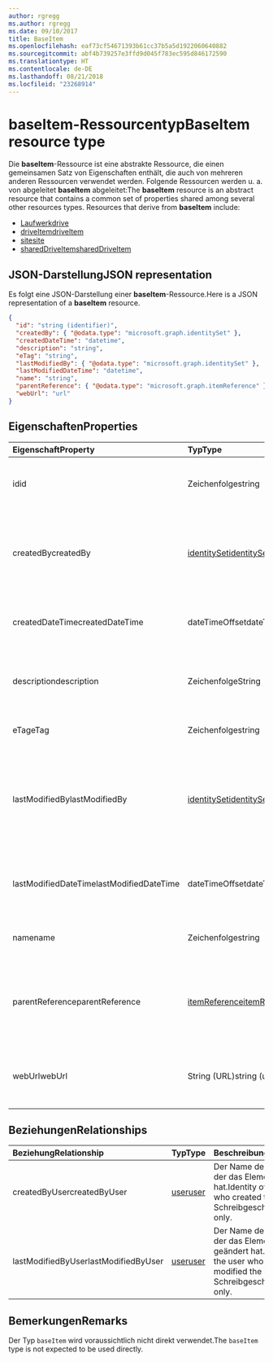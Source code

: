 ```yaml
---
author: rgregg
ms.author: rgregg
ms.date: 09/10/2017
title: BaseItem
ms.openlocfilehash: eaf73cf54671393b61cc37b5a5d1922060640882
ms.sourcegitcommit: abf4b739257e3ffd9d045f783ec595d846172590
ms.translationtype: HT
ms.contentlocale: de-DE
ms.lasthandoff: 08/21/2018
ms.locfileid: "23268914"
---
```

# <a name="baseitem-resource-type"></a><span data-ttu-id="493bc-102">baseItem-Ressourcentyp</span><span class="sxs-lookup"><span data-stu-id="493bc-102">BaseItem resource type</span></span>

<span data-ttu-id="493bc-p101">Die **baseItem**-Ressource ist eine abstrakte Ressource, die einen gemeinsamen Satz von Eigenschaften enthält, die auch von mehreren anderen Ressourcen verwendet werden. Folgende Ressourcen werden u. a. von abgeleitet **baseItem** abgeleitet:</span><span class="sxs-lookup"><span data-stu-id="493bc-p101">The **baseItem** resource is an abstract resource that contains a common set of properties shared among several other resources types. Resources that derive from **baseItem** include:</span></span>

* [<span data-ttu-id="493bc-105">Laufwerk</span><span class="sxs-lookup"><span data-stu-id="493bc-105">drive</span></span>](drive.md)
* [<span data-ttu-id="493bc-106">driveItem</span><span class="sxs-lookup"><span data-stu-id="493bc-106">driveItem</span></span>](driveitem.md)
* [<span data-ttu-id="493bc-107">site</span><span class="sxs-lookup"><span data-stu-id="493bc-107">site</span></span>](site.md)
* [<span data-ttu-id="493bc-108">sharedDriveItem</span><span class="sxs-lookup"><span data-stu-id="493bc-108">sharedDriveItem</span></span>](shareddriveitem.md)

## <a name="json-representation"></a><span data-ttu-id="493bc-109">JSON-Darstellung</span><span class="sxs-lookup"><span data-stu-id="493bc-109">JSON representation</span></span>

<span data-ttu-id="493bc-110">Es folgt eine JSON-Darstellung einer **baseItem**-Ressource.</span><span class="sxs-lookup"><span data-stu-id="493bc-110">Here is a JSON representation of a **baseItem** resource.</span></span>

<!-- {
  "blockType": "resource",
  "optionalProperties": [ "createdBy", "lastModifiedBy", "description", "parentReference", "webUrl" ],
  "keyProperty": "id",
  "abstract": true,
  "baseType": "microsoft.graph.entity",
  "@odata.type": "microsoft.graph.baseItem"
}-->

```json
{
  "id": "string (identifier)",
  "createdBy": { "@odata.type": "microsoft.graph.identitySet" },
  "createdDateTime": "datetime",
  "description": "string",
  "eTag": "string",
  "lastModifiedBy": { "@odata.type": "microsoft.graph.identitySet" },
  "lastModifiedDateTime": "datetime",
  "name": "string",
  "parentReference": { "@odata.type": "microsoft.graph.itemReference" },
  "webUrl": "url"
}
```

## <a name="properties"></a><span data-ttu-id="493bc-111">Eigenschaften</span><span class="sxs-lookup"><span data-stu-id="493bc-111">Properties</span></span>

| <span data-ttu-id="493bc-112">Eigenschaft</span><span class="sxs-lookup"><span data-stu-id="493bc-112">Property</span></span>             | <span data-ttu-id="493bc-113">Typ</span><span class="sxs-lookup"><span data-stu-id="493bc-113">Type</span></span>              | <span data-ttu-id="493bc-114">Beschreibung</span><span class="sxs-lookup"><span data-stu-id="493bc-114">Description</span></span>                                                                            |
| :------------------- | :---------------- | :------------------------------------------------------------------------------------- |
| <span data-ttu-id="493bc-115">id</span><span class="sxs-lookup"><span data-stu-id="493bc-115">id</span></span>                   | <span data-ttu-id="493bc-116">Zeichenfolge</span><span class="sxs-lookup"><span data-stu-id="493bc-116">string</span></span>            | <span data-ttu-id="493bc-p102">Der eindeutige Bezeichner des Laufwerks. Schreibgeschützt.</span><span class="sxs-lookup"><span data-stu-id="493bc-p102">The unique identifier of the drive. Read-only.</span></span>                                         |
| <span data-ttu-id="493bc-119">createdBy</span><span class="sxs-lookup"><span data-stu-id="493bc-119">createdBy</span></span>            | <span data-ttu-id="493bc-120">[identitySet][]</span><span class="sxs-lookup"><span data-stu-id="493bc-120">[identitySet][]</span></span>   | <span data-ttu-id="493bc-p103">Die Identität des Benutzers, des Geräts oder der Anwendung, von denen das Element erstellt wurde. Schreibgeschützt.</span><span class="sxs-lookup"><span data-stu-id="493bc-p103">Identity of the user, device, or application which created the item. Read-only.</span></span>        |
| <span data-ttu-id="493bc-123">createdDateTime</span><span class="sxs-lookup"><span data-stu-id="493bc-123">createdDateTime</span></span>      | <span data-ttu-id="493bc-124">dateTimeOffset</span><span class="sxs-lookup"><span data-stu-id="493bc-124">dateTimeOffset</span></span>    | <span data-ttu-id="493bc-p104">Datum und Uhrzeit der Elementerstellung. Schreibgeschützt.</span><span class="sxs-lookup"><span data-stu-id="493bc-p104">Date and time of item creation. Read-only.</span></span>                                             |
| <span data-ttu-id="493bc-127">description</span><span class="sxs-lookup"><span data-stu-id="493bc-127">description</span></span>          | <span data-ttu-id="493bc-128">Zeichenfolge</span><span class="sxs-lookup"><span data-stu-id="493bc-128">String</span></span>            | <span data-ttu-id="493bc-129">Stellt eine für den Benutzer sichtbare Beschreibung des Elements bereit.</span><span class="sxs-lookup"><span data-stu-id="493bc-129">Provides a user-visible description of the item. Read-write.</span></span> <span data-ttu-id="493bc-130">Optional.</span><span class="sxs-lookup"><span data-stu-id="493bc-130">Optional.</span></span>                             |
| <span data-ttu-id="493bc-131">eTag</span><span class="sxs-lookup"><span data-stu-id="493bc-131">eTag</span></span>                 | <span data-ttu-id="493bc-132">Zeichenfolge</span><span class="sxs-lookup"><span data-stu-id="493bc-132">string</span></span>            | <span data-ttu-id="493bc-p106">ETag für das Element. Schreibgeschützt.</span><span class="sxs-lookup"><span data-stu-id="493bc-p106">ETag for the item. Read-only.</span></span>                                                          |
| <span data-ttu-id="493bc-135">lastModifiedBy</span><span class="sxs-lookup"><span data-stu-id="493bc-135">lastModifiedBy</span></span>       | <span data-ttu-id="493bc-136">[identitySet][]</span><span class="sxs-lookup"><span data-stu-id="493bc-136">[identitySet][]</span></span>   | <span data-ttu-id="493bc-p107">Die Identität des Benutzers, des Geräts und der Anwendung, von denen das Element zuletzt geändert wurde. Schreibgeschützt.</span><span class="sxs-lookup"><span data-stu-id="493bc-p107">Identity of the user, device, and application which last modified the item. Read-only.</span></span> |
| <span data-ttu-id="493bc-139">lastModifiedDateTime</span><span class="sxs-lookup"><span data-stu-id="493bc-139">lastModifiedDateTime</span></span> | <span data-ttu-id="493bc-140">dateTimeOffset</span><span class="sxs-lookup"><span data-stu-id="493bc-140">dateTimeOffset</span></span>    | <span data-ttu-id="493bc-p108">Datum und Uhrzeit der letzten Änderung des Elements. Schreibgeschützt.</span><span class="sxs-lookup"><span data-stu-id="493bc-p108">Date and time the item was last modified. Read-only.</span></span>                                   |
| <span data-ttu-id="493bc-143">name</span><span class="sxs-lookup"><span data-stu-id="493bc-143">name</span></span>                 | <span data-ttu-id="493bc-144">Zeichenfolge</span><span class="sxs-lookup"><span data-stu-id="493bc-144">string</span></span>            | <span data-ttu-id="493bc-p109">Der Name des Elements. Lese-/Schreibzugriff.</span><span class="sxs-lookup"><span data-stu-id="493bc-p109">The name of the item. Read-write.</span></span>                                                      |
| <span data-ttu-id="493bc-147">parentReference</span><span class="sxs-lookup"><span data-stu-id="493bc-147">parentReference</span></span>      | <span data-ttu-id="493bc-148">[itemReference][]</span><span class="sxs-lookup"><span data-stu-id="493bc-148">[itemReference][]</span></span> | <span data-ttu-id="493bc-p110">Informationen zum übergeordneten Element, wenn das Element ein übergeordnetes Element hat. Lese-/Schreibzugriff.</span><span class="sxs-lookup"><span data-stu-id="493bc-p110">Parent information, if the item has a parent. Read-write.</span></span>                              |
| <span data-ttu-id="493bc-151">webUrl</span><span class="sxs-lookup"><span data-stu-id="493bc-151">webUrl</span></span>               | <span data-ttu-id="493bc-152">String (URL)</span><span class="sxs-lookup"><span data-stu-id="493bc-152">string (url)</span></span>      | <span data-ttu-id="493bc-p111">URL, über die die Ressource im Browser angezeigt werden kann. Schreibgeschützt.</span><span class="sxs-lookup"><span data-stu-id="493bc-p111">URL that displays the resource in the browser. Read-only.</span></span>                              |

## <a name="relationships"></a><span data-ttu-id="493bc-155">Beziehungen</span><span class="sxs-lookup"><span data-stu-id="493bc-155">Relationships</span></span>

| <span data-ttu-id="493bc-156">Beziehung</span><span class="sxs-lookup"><span data-stu-id="493bc-156">Relationship</span></span>       | <span data-ttu-id="493bc-157">Typ</span><span class="sxs-lookup"><span data-stu-id="493bc-157">Type</span></span>     | <span data-ttu-id="493bc-158">Beschreibung</span><span class="sxs-lookup"><span data-stu-id="493bc-158">Description</span></span>
|:-------------------|:---------|:---------------------------------------------
| <span data-ttu-id="493bc-159">createdByUser</span><span class="sxs-lookup"><span data-stu-id="493bc-159">createdByUser</span></span>      | <span data-ttu-id="493bc-160">[user][]</span><span class="sxs-lookup"><span data-stu-id="493bc-160">[user][]</span></span> | <span data-ttu-id="493bc-161">Der Name des Benutzers, der das Element erstellt hat.</span><span class="sxs-lookup"><span data-stu-id="493bc-161">Identity of the user who created the item.</span></span> <span data-ttu-id="493bc-162">Schreibgeschützt.</span><span class="sxs-lookup"><span data-stu-id="493bc-162">Read-only.</span></span>
| <span data-ttu-id="493bc-163">lastModifiedByUser</span><span class="sxs-lookup"><span data-stu-id="493bc-163">lastModifiedByUser</span></span> | <span data-ttu-id="493bc-164">[user][]</span><span class="sxs-lookup"><span data-stu-id="493bc-164">[user][]</span></span> | <span data-ttu-id="493bc-165">Der Name des Benutzers, der das Element zuletzt geändert hat.</span><span class="sxs-lookup"><span data-stu-id="493bc-165">Identity of the user who last modified the item.</span></span> <span data-ttu-id="493bc-166">Schreibgeschützt.</span><span class="sxs-lookup"><span data-stu-id="493bc-166">Read-only.</span></span>

[identitySet]: identityset.md
[itemReference]: itemreference.md
[user]: user.md

## <a name="remarks"></a><span data-ttu-id="493bc-170">Bemerkungen</span><span class="sxs-lookup"><span data-stu-id="493bc-170">Remarks</span></span>

<span data-ttu-id="493bc-171">Der Typ `baseItem` wird voraussichtlich nicht direkt verwendet.</span><span class="sxs-lookup"><span data-stu-id="493bc-171">The `baseItem` type is not expected to be used directly.</span></span>

<!-- uuid: 8fcb5dbc-d5aa-4681-8e31-b001d5168d79
2015-10-25 14:57:30 UTC -->
<!-- {
  "type": "#page.annotation",
  "description": "",
  "keywords": "",
  "section": "documentation",
  "tocPath": "Resources/BaseItem"
} -->
